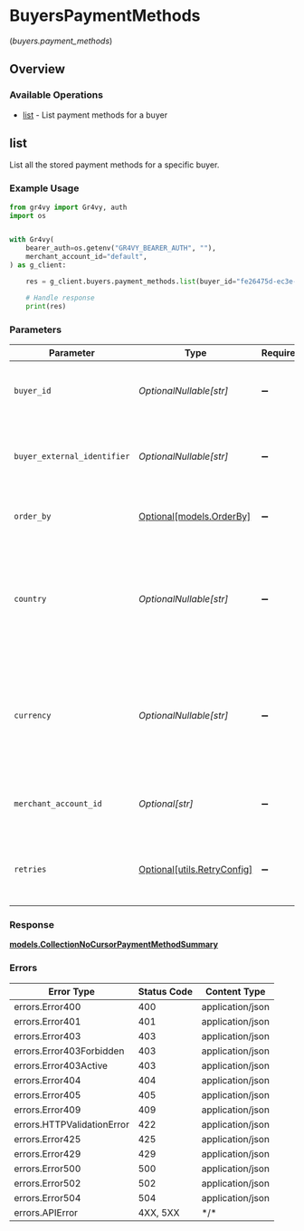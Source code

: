 # BuyersPaymentMethods
(*buyers.payment_methods*)

## Overview

### Available Operations

* [list](#list) - List payment methods for a buyer

## list

List all the stored payment methods for a specific buyer.

### Example Usage

```python
from gr4vy import Gr4vy, auth
import os


with Gr4vy(
    bearer_auth=os.getenv("GR4VY_BEARER_AUTH", ""),
    merchant_account_id="default",
) as g_client:

    res = g_client.buyers.payment_methods.list(buyer_id="fe26475d-ec3e-4884-9553-f7356683f7f9", buyer_external_identifier="buyer-12345", country="US", currency="USD", merchant_account_id="default")

    # Handle response
    print(res)

```

### Parameters

| Parameter                                                                                                     | Type                                                                                                          | Required                                                                                                      | Description                                                                                                   | Example                                                                                                       |
| ------------------------------------------------------------------------------------------------------------- | ------------------------------------------------------------------------------------------------------------- | ------------------------------------------------------------------------------------------------------------- | ------------------------------------------------------------------------------------------------------------- | ------------------------------------------------------------------------------------------------------------- |
| `buyer_id`                                                                                                    | *OptionalNullable[str]*                                                                                       | :heavy_minus_sign:                                                                                            | The ID of the buyer to query payment methods for.                                                             | fe26475d-ec3e-4884-9553-f7356683f7f9                                                                          |
| `buyer_external_identifier`                                                                                   | *OptionalNullable[str]*                                                                                       | :heavy_minus_sign:                                                                                            | The external identifier of the buyer to query payment methods for.                                            | buyer-12345                                                                                                   |
| `order_by`                                                                                                    | [Optional[models.OrderBy]](../../models/orderby.md)                                                           | :heavy_minus_sign:                                                                                            | The direction to sort the payment methods in.                                                                 | desc                                                                                                          |
| `country`                                                                                                     | *OptionalNullable[str]*                                                                                       | :heavy_minus_sign:                                                                                            | The country code to filter payment methods by. This only applies to payment methods with a `country` value.   | US                                                                                                            |
| `currency`                                                                                                    | *OptionalNullable[str]*                                                                                       | :heavy_minus_sign:                                                                                            | The currency code to filter payment methods by. This only applies to payment methods with a `currency` value. | USD                                                                                                           |
| `merchant_account_id`                                                                                         | *Optional[str]*                                                                                               | :heavy_minus_sign:                                                                                            | The ID of the merchant account to use for this request.                                                       | default                                                                                                       |
| `retries`                                                                                                     | [Optional[utils.RetryConfig]](../../models/utils/retryconfig.md)                                              | :heavy_minus_sign:                                                                                            | Configuration to override the default retry behavior of the client.                                           |                                                                                                               |

### Response

**[models.CollectionNoCursorPaymentMethodSummary](../../models/collectionnocursorpaymentmethodsummary.md)**

### Errors

| Error Type                 | Status Code                | Content Type               |
| -------------------------- | -------------------------- | -------------------------- |
| errors.Error400            | 400                        | application/json           |
| errors.Error401            | 401                        | application/json           |
| errors.Error403            | 403                        | application/json           |
| errors.Error403Forbidden   | 403                        | application/json           |
| errors.Error403Active      | 403                        | application/json           |
| errors.Error404            | 404                        | application/json           |
| errors.Error405            | 405                        | application/json           |
| errors.Error409            | 409                        | application/json           |
| errors.HTTPValidationError | 422                        | application/json           |
| errors.Error425            | 425                        | application/json           |
| errors.Error429            | 429                        | application/json           |
| errors.Error500            | 500                        | application/json           |
| errors.Error502            | 502                        | application/json           |
| errors.Error504            | 504                        | application/json           |
| errors.APIError            | 4XX, 5XX                   | \*/\*                      |